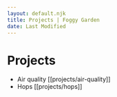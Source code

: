 ```yaml
---
layout: default.njk
title: Projects | Foggy Garden
date: Last Modified
---
```


# Projects

* Air quality [[projects/air-quality]]
* Hops [[projects/hops]]
